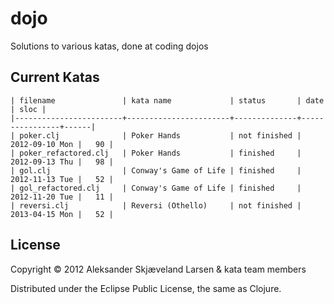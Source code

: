 # dojo

Solutions to various katas, done at coding dojos

## Current Katas

    | filename               | kata name             | status       | date           | sloc |
    |------------------------+-----------------------+--------------+----------------+------|
    | poker.clj              | Poker Hands           | not finished | 2012-09-10 Mon |   90 |
    | poker_refactored.clj   | Poker Hands           | finished     | 2012-09-13 Thu |   98 |
    | gol.clj                | Conway's Game of Life | finished     | 2012-11-13 Tue |   52 |
    | gol_refactored.clj     | Conway's Game of Life | finished     | 2012-11-20 Tue |   11 |
    | reversi.clj            | Reversi (Othello)     | not finished | 2013-04-15 Mon |   52 |

## License

Copyright © 2012 Aleksander Skjæveland Larsen & kata team members

Distributed under the Eclipse Public License, the same as Clojure.
